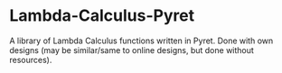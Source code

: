 # Lambda-Calculus-Pyret
A library of Lambda Calculus functions written in Pyret. Done with own designs (may be similar/same to online designs, but done without resources).
